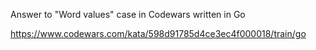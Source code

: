 Answer to "Word values" case in Codewars written in Go

https://www.codewars.com/kata/598d91785d4ce3ec4f000018/train/go